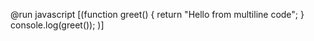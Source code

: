 @run javascript [(function greet() {
  return "Hello from multiline code";
}
console.log(greet());
)]